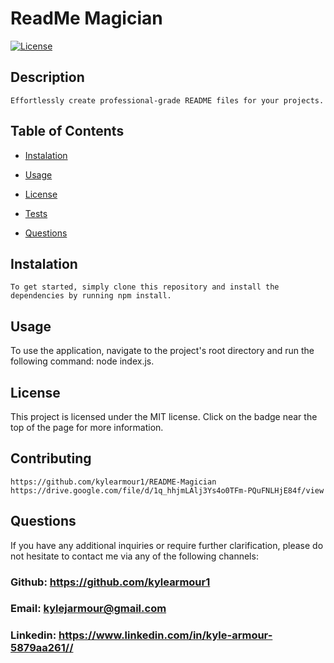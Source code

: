 # ReadMe Magician

    

  
  [![License](https://img.shields.io/badge/License-MIT-yellow.svg)](https://opensource.org/licenses/MIT)
  
  

  ## Description

    Effortlessly create professional-grade README files for your projects.

  ## Table of Contents

  - [Instalation](#instalation)
  
  - [Usage](#usage)

  - [License](#license)

  - [Tests](#tests)

  - [Questions](#questions)

  ## Instalation

    To get started, simply clone this repository and install the dependencies by running npm install.


  ## Usage


  To use the application, navigate to the project's root directory and run the following command: node index.js.
  

  ## License 


  This project is licensed under the MIT license. Click on the badge near the top of the page for more information.
  



  ## Contributing 

    https://github.com/kylearmour1/README-Magician
    https://drive.google.com/file/d/1q_hhjmLAlj3Ys4o0TFm-PQuFNLHjE84f/view


  




  ## Questions
  If you have any additional inquiries or require further clarification, please do not hesitate to contact me via any of the following channels:

  
  ### Github: https://github.com/kylearmour1
  ### Email:  [kylejarmour@gmail.com](mailto:kylejarmour@gmail.com)
  ### Linkedin: https://www.linkedin.com/in/kyle-armour-5879aa261//

